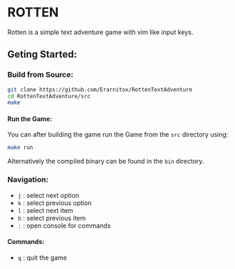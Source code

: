 # ROTTEN
Rotten is a simple text adventure game with vim
like input keys.

## Geting Started:
### Build from Source:
```sh
git clone https://github.com/Erarnitox/RottenTextAdventure
cd RottenTextAdventure/src
make
```
#### Run the Game:
You can after building the game run the Game from the `src` directory
using:
```sh
make run
```

Alternatively the compiled binary can be found in the `bin` directory.

### Navigation:
- `j` : select next option
- `k` : select previous option
- `l` : select next item
- `h` : select previous item
- `:` : open console for commands

#### Commands:
- `q` : quit the game
